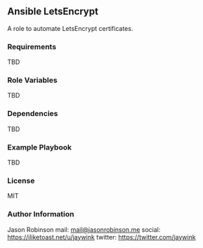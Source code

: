## Ansible LetsEncrypt

A role to automate LetsEncrypt certificates.

### Requirements

TBD

### Role Variables

TBD

### Dependencies

TBD

### Example Playbook

TBD

### License

MIT

### Author Information

Jason Robinson
mail: mail@jasonrobinson.me
social: https://iliketoast.net/u/jaywink
twitter: https://twitter.com/jaywink
